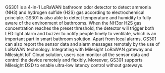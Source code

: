 GS301 is a 4-in-1 LoRaWAN bathroom odor detector to detect ammonia (NH3) and hydrogen sulfide (H2S) gas according to electrochemical principle. GS301 is also able to detect temperature and humidity to fully aware of the environment of bathrooms. When the NH3or H2S gas concentration reaches the preset threshold, the detector will trigger both LED light alarm and buzzer to notify people timely to ventilate, which is an important part in smart bathroom solution. Apart from local alarms, GS301 can also report the sensor data and alarm messages remotely by the use of LoRaWAN technology. Integrating with Milesight LoRaWAN gateway and Milesight IoT Cloud solution, users can monitor all the sensor data and control the device remotely and flexibly. Moreover, GS301 supports Milesight D2D to enable ultra-low latency control without gateways.
